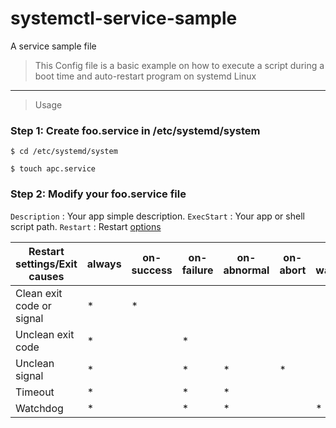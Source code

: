# systemctl-service-sample
A service sample file

> This Config file is a basic example on how to execute a script during a boot time and auto-restart program on systemd Linux 

---

> Usage


### Step 1: Create foo.service in /etc/systemd/system
```console
$ cd /etc/systemd/system
```
```console
$ touch apc.service
```

### Step 2: Modify your foo.service file
`Description` : Your app simple description.
`ExecStart` : Your app or shell script path.
`Restart` : Restart [options](https://www.freedesktop.org/software/systemd/man/systemd.service.html) 

| Restart settings/Exit causes | always |  on-success | on-failure | on-abnormal | on-abort | on-watchdog |
| -----------------------------| -------| ----------- | ---------- | ----------- | -------- | ----------- |
| Clean exit code or signal    | *      | *           |			   |	         |          |             |
| Unclean exit code            | *      |             | *          |             |          |             |
| Unclean signal               | *      |             | *          | *           | *        |             |
| Timeout                      | *      |             | *          | *           |          |             |
| Watchdog                     | *      |             | *          | *           |          | *           |    